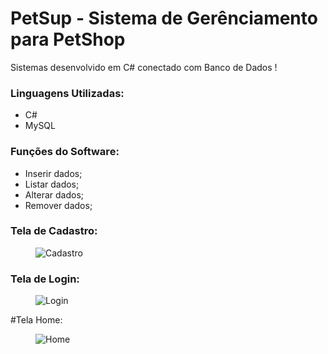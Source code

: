 # PetSup - Sistema de Gerênciamento para PetShop

Sistemas desenvolvido em C# conectado com Banco de Dados !

### Linguagens Utilizadas:
* C#
* MySQL

### Funções do Software:
* Inserir dados;
* Listar dados;
* Alterar dados;
* Remover dados;

### Tela de Cadastro:

<figure>
  <img src="./images/imgSoftware/TelaCadastro.png" alt="Cadastro">
</figure>

### Tela de Login:

<figure>
  <img src="./images/imgSoftware/TelaLogin.png" alt="Login">
</figure>

#Tela Home:

<figure>
  <img src="./images/imgSoftware/TelaHome.png" alt="Home">
</figure>
